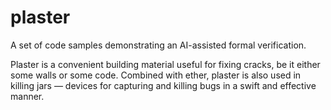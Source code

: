 # plaster
A set of code samples demonstrating an AI-assisted formal verification.

Plaster is a convenient building material useful for fixing cracks, be it either some walls or some code.
Combined with ether, plaster is also used in killing jars — devices for capturing and killing bugs in a swift and effective manner.
